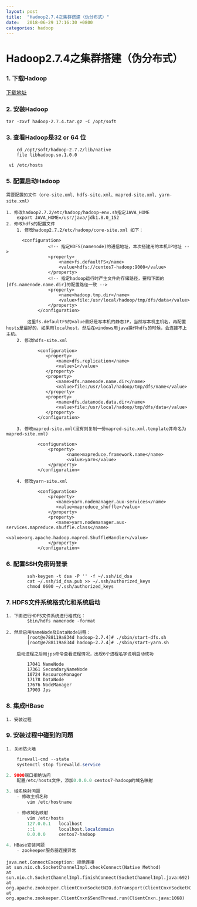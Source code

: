 ```yaml
---
layout: post
title:  "Hadoop2.7.4之集群搭建（伪分布式）"
date:   2018-06-29 17:16:30 +0800
categories: hadoop
---
```


# Hadoop2.7.4之集群搭建（伪分布式）
### 1. 下载Hadoop

[下载地址](http://hadoop.apache.org/releases.html)

### 2. 安装Hadoop
	tar -zxvf hadoop-2.7.4.tar.gz -C /opt/soft
### 3. 查看Hadoop是32 or 64 位
```
	cd /opt/soft/hadoop-2.7.2/lib/native
	file libhadoop.so.1.0.0
```
	 vi /etc/hosts
### 5. 配置启动Hadoop
	需要配置的文件（ore-site.xml、hdfs-site.xml、mapred-site.xml、yarn-site.xml）

	1. 修改hadoop2.7.2/etc/hadoop/hadoop-env.sh指定JAVA_HOME
		export JAVA_HOME=/usr/java/jdk1.8.0_152
	2. 修改hdfs的配置文件
		1. 修改hadoop2.7.2/etc/hadoop/core-site.xml 如下：
```
      <configuration>
				<!-- 指定HDFS(namenode)的通信地址，本次搭建用的本机IP地址 -->
				<property>
					<name>fs.defaultFS</name>
					<value>hdfs://centos7-hadoop:9000</value>
				</property>
				<!-- 指定hadoop运行时产生文件的存储路径，要和下面的[dfs.namenode.name.dir]的配置路径一致 -->
				<property>
					<name>hadoop.tmp.dir</name>
					<value>file:/usr/local/hadoop/tmp/dfs/data</value>
				</property>
			</configuration>
```
			这里fs.defaultFS的value最好是写本机的静态IP，当然写本机主机名，再配置hosts是最好的，如果用localhost，然后在windows用java操作hdfs的时候，会连接不上主机。
		2. 修改hdfs-site.xml
```
			<configuration>
			   <property>
				   <name>dfs.replication</name>
				   <value>1</value>
			   </property>
			   <property>
				   <name>dfs.namenode.name.dir</name>
				   <value>file:/usr/local/hadoop/tmp/dfs/name</value>
			   </property>
			   <property>
				   <name>dfs.datanode.data.dir</name>
				   <value>file:/usr/local/hadoop/tmp/dfs/data</value>
			   </property>
			</configuration>
```
		3. 修改mapred-site.xml(没有则复制一份mapred-site.xml.template并命名为mapred-site.xml)
```
			<configuration>  
				<property>     
					   <name>mapreduce.framework.name</name>   
					   <value>yarn</value>      
				</property>  
			</configuration>
```
		4. 修改yarn-site.xml  
```
			<configuration>  
    			<property>  
				   <name>yarn.nodemanager.aux-services</name>  
				   <value>mapreduce_shuffle</value>  
				</property>  
				<property>  
				   <name>yarn.nodemanager.aux-services.mapreduce.shuffle.class</name>  
				   <value>org.apache.hadoop.mapred.ShuffleHandler</value>  
				</property>  
			</configuration>  
```
### 6. 配置SSH免密码登录
```
		ssh-keygen -t dsa -P '' -f ~/.ssh/id_dsa
		cat ~/.ssh/id_dsa.pub >> ~/.ssh/authorized_keys
		chmod 0600 ~/.ssh/authorized_keys
```
### 7. HDFS文件系统格式化和系统启动
	1. 下面进行HDFS文件系统进行格式化：
			$bin/hdfs namenode -format
	
	2. 然后启用NameNode及DataNode进程：
			[root@e788119a834d hadoop-2.7.4]# ./sbin/start-dfs.sh
			[root@e788119a834d hadoop-2.7.4]# ./sbin/start-yarn.sh
	
		启动进程之后用jps命令查看进程情况，出现6个进程名字说明启动成功
```
		17041 NameNode
		17361 SecondaryNameNode
		10724 ResourceManager
		17178 DataNode
		17676 NodeManager
		17903 Jps
```

### 8. 集成HBase
	1. 安装过程


### 9. 安装过程中碰到的问题
	1. 关闭防火墙

```java
	firewall-cmd --state
	systemctl stop firewalld.service

2. 9000端口拒绝访问
	配置/etc/hosts文件，添加0.0.0.0 centos7-hadoop的域名映射

3. 域名映射问题
	- 修改主机名称
		vim /etc/hostname

	- 修改域名映射
		vim /etc/hosts
		127.0.0.1   localhost
		::1         localhost.localdomain
		0.0.0.0     centos7-hadoop

4. HBase安装问题
	- zookeeper服务器连接异常

```
```
java.net.ConnectException: 拒绝连接
at sun.nio.ch.SocketChannelImpl.checkConnect(Native Method)
at sun.nio.ch.SocketChannelImpl.finishConnect(SocketChannelImpl.java:692)
at org.apache.zookeeper.ClientCnxnSocketNIO.doTransport(ClientCnxnSocketNIO.java:350)
at org.apache.zookeeper.ClientCnxn$SendThread.run(ClientCnxn.java:1068)

```